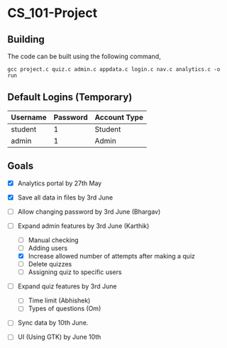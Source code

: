 # CS_101-Project

## Building
The code can be built using the following command,
```
gcc project.c quiz.c admin.c appdata.c login.c nav.c analytics.c -o run
```
## Default Logins (Temporary)
| Username | Password | Account Type |
| -------- | -------- | ------------ |
| student | 1 | Student |
| admin | 1 | Admin |

## Goals
- [x] Analytics portal by 27th May
- [x] Save all data in files by 3rd June
- [ ] Allow changing password by 3rd June (Bhargav)
- [ ] Expand admin features by 3rd June (Karthik)
  - [ ] Manual checking
  - [ ] Adding users 
  - [x] Increase allowed number of attempts after making a quiz
  - [ ] Delete quizzes
  - [ ] Assigning quiz to specific users
- [ ] Expand quiz features by 3rd June 
  - [ ] Time limit (Abhishek)
  - [ ] Types of questions (Om)
- [ ] Sync data by 10th June.
- [ ] UI (Using GTK) by June 10th

